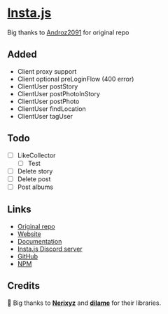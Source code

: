 # [Insta.js](https://npmjs.com/@androz2091/insta.js)

Big thanks to [Androz2091](https://github.com/Androz2091) for original repo

## Added

+ Client proxy support
+ Client optional preLoginFlow (400 error)
+ ClientUser postStory
+ ClientUser postPhotoInStory
+ ClientUser postPhoto
+ ClientUser findLocation
+ ClientUser tagUser

## Todo

+ [ ] LikeCollector
  + [ ] Test
+ [ ] Delete story
+ [ ] Delete post
+ [ ] Post albums

## Links

+ [Original repo](https://github.com/Androz2091/insta.js)
+ [Website](https://insta.js.org)
+ [Documentation](https://insta.js.org/#/docs)
+ [Insta.js Discord server](https://discord.gg/hw87VUQ)
+ [GitHub](https://github.com/Androz2091/insta.js)
+ [NPM](https://www.npmjs.com/@androz2091/insta.js)

## Credits

🧡 Big thanks to **[Nerixyz](https://github.com/Nerixyz)** and **[dilame](https://github.com/dilame)** for their libraries.
